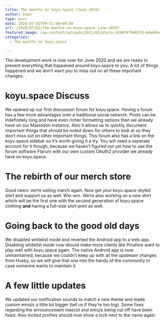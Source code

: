```yaml
---
title: The months on koyu.space (June 2020)
author: koyu
type: post
date: 2020-07-02T09:51:00+00:00
url: /2020/07/02/the-months-on-koyu-space-june-2020/
featured_image: /wp-content/uploads/2021/03/photo-1498747946579-bde604cb8f44-1568x882.jpg
categories:
  - The months on koyu.space

---
```

The development work is now over for June 2020 and we are ready to present everything that happened around koyu.space to you. A lot of things happened and we don’t want you to miss out on all these important changes.

# koyu.space Discuss

We opened up our first discussion forum for koyu.space. Having a forum has a few more advantages over a traditional social network. Posts can be indefinitely long and have even richer formatting options than we already have on our Mastodon instance. Also it allows us to quickly document important things that should be noted down for others to look at so they don&#8217;t miss out on other important things. This forum also has a link on the koyu.space sidebar so it&#8217;s worth giving it a try. You will need a seperate account for it though, because we haven&#8217;t figured out yet how to use the forum software Flarum with our own custom OAuth2 provider we already have on koyu.space.

# The rebirth of our merch store

Good news: we&#8217;re selling merch again. Now get your koyu.space-styled shirt and support us as well. Win-win. We&#8217;re also working on a new shirt which will be the first one with the second generation of koyu.space clothing **and** having a full-size shirt print as well.

# Going back to the good old days

We disabled whitelist mode and reverted the Android app to a web app. Disabling whitelist mode now should make more clients like Pinafore want to play well with koyu.space again. The native Android app is now unmaintained, because we couldn&#8217;t keep up with all the upstream changes from Husky, so we will give that one into the hands of the community in case someone wants to maintain it.

# A few little updates

We updated our notification sounds to match a new theme and made custom emojis a little bit bigger (tell us if they&#8217;re too big). Some fixes regarding the announcement mascot and emojis being cut off have been fixed. Also locked profiles should now show a lock next to the name again.